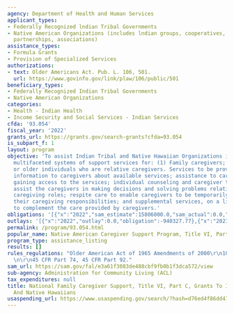 ```yaml
---
agency: Department of Health and Human Services
applicant_types:
- Federally Recognized lndian Tribal Governments
- Native American Organizations (includes lndian groups, cooperatives, corporations,
  partnerships, associations)
assistance_types:
- Formula Grants
- Provision of Specialized Services
authorizations:
- text: Older Americans Act. Pub. L. 106, 501.
  url: https://www.govinfo.gov/link/plaw/106/public/501
beneficiary_types:
- Federally Recognized Indian Tribal Governments
- Native American Organizations
categories:
- Health - Indian Health
- Income Security and Social Services - Indian Services
cfda: '93.054'
fiscal_year: '2022'
grants_url: https://grants.gov/search-grants?cfda=93.054
is_subpart_f: 1
layout: program
objective: 'To assist Indian Tribal and Native Hawaiian Organizations in providing
  multifaceted systems of support services for: (1) Family caregivers; and (2) grandparents
  or older individuals who are relative caregivers. Services to be provided include:
  information to caregivers about available services; assistance to caregivers in
  gaining access to the services; individual counseling and caregiver training to
  assist the caregivers in making decisions and solving problems relating to their
  caregiving roles; respite care to enable caregivers to be temporarily relieved from
  their caregiving responsibilities; and supplemental services, on a limited basis,
  to complement the care provided by caregivers.'
obligations: '[{"x":"2022","sam_estimate":15806000.0,"sam_actual":0.0,"usa_spending_actual":10158164.03},{"x":"2023","sam_estimate":0.0,"sam_actual":0.0,"usa_spending_actual":11034383.82},{"x":"2024","sam_estimate":0.0,"sam_actual":0.0,"usa_spending_actual":10325176.02}]'
outlays: '[{"x":"2022","outlay":0.0,"obligation":-940327.77},{"x":"2023","outlay":7804331.56,"obligation":23449678.48},{"x":"2024","outlay":0.0,"obligation":149601.52}]'
permalink: /program/93.054.html
popular_name: Native American Caregiver Support Program, Title VI, Part C
program_type: assistance_listing
results: []
rules_regulations: "Older American Act of 1965 Amendments of 2000\r\n109.631(a)(b)\r\
  \n\r\n45 CFR Part 74, 45 CFR Part 92."
sam_url: https://sam.gov/fal/e3a61f3083de488cbf9fb0b1f3dca572/view
sub-agency: Administration for Community Living (ACL)
tax_expenditures: null
title: National Family Caregiver Support, Title VI, Part C, Grants To Indian Tribes
  And Native Hawaiians
usaspending_url: https://www.usaspending.gov/search/?hash=d76ed4f86dd47b3b6e33e61ec9cfd756
---
```


